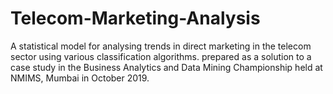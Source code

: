 # Telecom-Marketing-Analysis
A statistical model for analysing trends in direct marketing in the telecom sector using various classification algorithms. prepared as a solution to a case study in the Business Analytics and Data Mining Championship held at NMIMS, Mumbai in October 2019.
